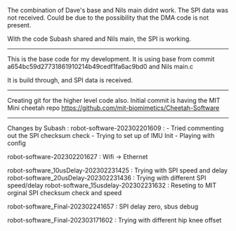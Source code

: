 The combination of Dave's base and Nils main didnt work. The SPI data was not received. Could be due to the possibility that the DMA code is not present.

With the code Subash shared and Nils main, the SPI is working.



_______________________________________________

This is the base code for my development. It is using base from commit a654bc59d27731861910214b49cedf1fa6ac9bd0 and Nils main.c

It is build through, and SPI data is received. 

_______________________________________________


Creating git for the higher level code also.
Initial commit is having the MIT Mini cheetah repo https://github.com/mit-biomimetics/Cheetah-Software



_____________________________________________
Changes by Subash : 
robot-software-202302201609 : - Tried commenting out the SPI checksum check
                            - Trying to set up of IMU Init
                            - Playing with config 

robot-software-202302201627 : Wifi -> Ethernet

robot-software_10usDelay-202302231425 : Trying with SPI speed and delay
robot-software_20usDelay-202302231436 : Trying with different SPI speed/delay
robot-software_15usdelay-202302231632 : Reseting to MIT orginal SPI checksum check and speed

robot-software_Final-202302241657 : SPI delay zero, sbus debug

robot-software_Final-202303171602 : Trying with different hip knee offset

